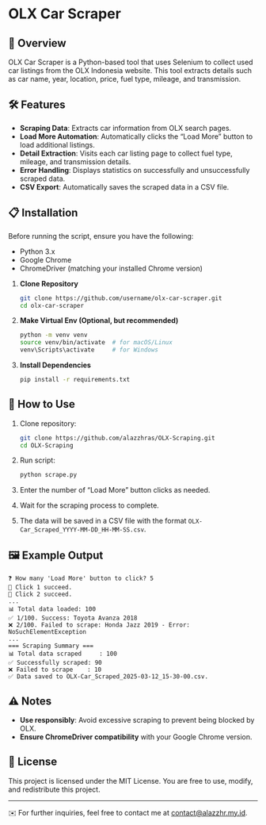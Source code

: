 # OLX Car Scraper

## 📌 Overview
OLX Car Scraper is a Python-based tool that uses Selenium to collect used car listings from the OLX Indonesia website. This tool extracts details such as car name, year, location, price, fuel type, mileage, and transmission.

## 🛠 Features
- **Scraping Data**: Extracts car information from OLX search pages.
- **Load More Automation**: Automatically clicks the “Load More” button to load additional listings.
- **Detail Extraction**: Visits each car listing page to collect fuel type, mileage, and transmission details.
- **Error Handling**: Displays statistics on successfully and unsuccessfully scraped data.
- **CSV Export**: Automatically saves the scraped data in a CSV file.

## 📋 Installation
Before running the script, ensure you have the following:
- Python 3.x
- Google Chrome
- ChromeDriver (matching your installed Chrome version)
1. **Clone Repository**
   ```bash
   git clone https://github.com/username/olx-car-scraper.git
   cd olx-car-scraper
   ```
2. **Make Virtual Env (Optional, but recommended)**
   ```bash
   python -m venv venv
   source venv/bin/activate  # for macOS/Linux
   venv\Scripts\activate     # for Windows
   ```
3. **Install Dependencies**
   ```bash
   pip install -r requirements.txt
   ```

## 🚀 How to Use
1. Clone repository:
   ```sh
   git clone https://github.com/alazzhras/OLX-Scraping.git
   cd OLX-Scraping
   ```

2. Run script:
   ```sh
   python scrape.py
   ```

3. Enter the number of “Load More” button clicks as needed.
4. Wait for the scraping process to complete.
5. The data will be saved in a CSV file with the format `OLX-Car_Scraped_YYYY-MM-DD_HH-MM-SS.csv`.

## 🖼 Example Output
```
❓ How many 'Load More' button to click? 5
🔄 Click 1 succeed.
🔄 Click 2 succeed.
...
📊 Total data loaded: 100
✅ 1/100. Success: Toyota Avanza 2018
❌ 2/100. Failed to scrape: Honda Jazz 2019 - Error: NoSuchElementException
...
=== Scraping Summary ===
📊 Total data scraped     : 100
✅ Successfully scraped: 90
❌ Failed to scrape    : 10
✅ Data saved to OLX-Car_Scraped_2025-03-12_15-30-00.csv.
```

## ⚠️ Notes
- **Use responsibly**: Avoid excessive scraping to prevent being blocked by OLX.
- **Ensure ChromeDriver compatibility** with your Google Chrome version.

## 📜 License
This project is licensed under the MIT License. You are free to use, modify, and redistribute this project.

---

✉️ For further inquiries, feel free to contact me at contact@alazzhr.my.id.